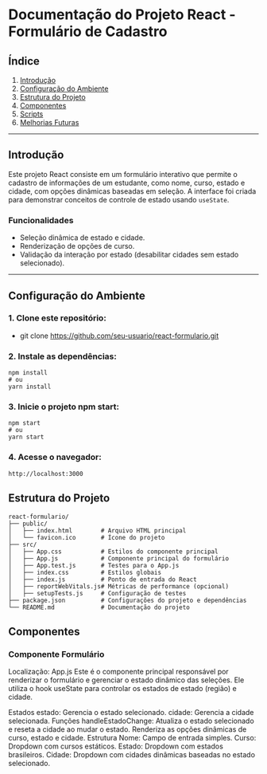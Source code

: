 # **Documentação do Projeto React - Formulário de Cadastro**

## **Índice**
1. [Introdução](#introdução)
2. [Configuração do Ambiente](#configuração-do-ambiente)
3. [Estrutura do Projeto](#estrutura-do-projeto)
4. [Componentes](#componentes)
5. [Scripts](#scripts)
6. [Melhorias Futuras](#melhorias-futuras)

---

## **Introdução**
Este projeto React consiste em um formulário interativo que permite o cadastro de informações de um estudante, como nome, curso, estado e cidade, com opções dinâmicas baseadas em seleção. A interface foi criada para demonstrar conceitos de controle de estado usando `useState`.

### **Funcionalidades**
- Seleção dinâmica de estado e cidade.
- Renderização de opções de curso.
- Validação da interação por estado (desabilitar cidades sem estado selecionado).

---

## **Configuração do Ambiente**

### **1. Clone este repositório:**
   
- git clone https://github.com/seu-usuario/react-formulario.git

### **2. Instale as dependências:**

    npm install
    # ou
    yarn install

### **3. Inicie o projeto npm start:**

    npm start
    # ou
    yarn start

### **4. Acesse o navegador:**

    http://localhost:3000


## **Estrutura do Projeto**
    react-formulario/
    ├── public/
    │   ├── index.html        # Arquivo HTML principal
    │   └── favicon.ico       # Ícone do projeto
    ├── src/
    │   ├── App.css           # Estilos do componente principal
    │   ├── App.js            # Componente principal do formulário
    │   ├── App.test.js       # Testes para o App.js
    │   ├── index.css         # Estilos globais
    │   ├── index.js          # Ponto de entrada do React
    │   ├── reportWebVitals.js# Métricas de performance (opcional)
    │   ├── setupTests.js     # Configuração de testes
    ├── package.json          # Configurações do projeto e dependências
    └── README.md             # Documentação do projeto


## **Componentes**
### **Componente Formulário**

Localização: App.js
Este é o componente principal responsável por renderizar o formulário e gerenciar o estado dinâmico das seleções. Ele utiliza o hook useState para controlar os estados de estado (região) e cidade.

Estados
    estado: Gerencia o estado selecionado.
    cidade: Gerencia a cidade selecionada.
Funções
    handleEstadoChange: Atualiza o estado selecionado e reseta a cidade ao mudar o estado.
    Renderiza as opções dinâmicas de curso, estado e cidade.
Estrutura
    Nome: Campo de entrada simples.
    Curso: Dropdown com cursos estáticos.
    Estado: Dropdown com estados brasileiros.
    Cidade: Dropdown com cidades dinâmicas baseadas no estado selecionado.
